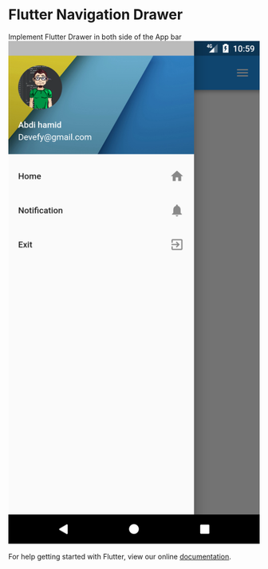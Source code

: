 # Flutter Navigation Drawer

Implement Flutter Drawer in both side of the App bar
![alt text](assets/screenshot_1.png)

For help getting started with Flutter, view our online
[documentation](https://flutter.io/).
